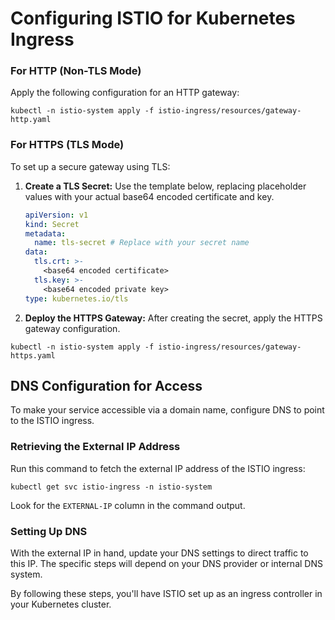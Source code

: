 # Configuring ISTIO for Kubernetes Ingress

### For HTTP (Non-TLS Mode)

Apply the following configuration for an HTTP gateway:

```shell
kubectl -n istio-system apply -f istio-ingress/resources/gateway-http.yaml
```

### For HTTPS (TLS Mode)

To set up a secure gateway using TLS:

1. **Create a TLS Secret:** Use the template below, replacing placeholder values with your actual base64 encoded certificate and key.

   ```yaml
   apiVersion: v1
   kind: Secret
   metadata:
     name: tls-secret # Replace with your secret name
   data:
     tls.crt: >-
       <base64 encoded certificate>
     tls.key: >-
       <base64 encoded private key>
   type: kubernetes.io/tls
   ```

2. **Deploy the HTTPS Gateway:** After creating the secret, apply the HTTPS gateway configuration.

```shell
kubectl -n istio-system apply -f istio-ingress/resources/gateway-https.yaml
```

## DNS Configuration for Access

To make your service accessible via a domain name, configure DNS to point to the ISTIO ingress.

### Retrieving the External IP Address

Run this command to fetch the external IP address of the ISTIO ingress:

```shell
kubectl get svc istio-ingress -n istio-system
```

Look for the `EXTERNAL-IP` column in the command output.

### Setting Up DNS

With the external IP in hand, update your DNS settings to direct traffic to this IP. The specific steps will depend on your DNS provider or internal DNS system.

By following these steps, you'll have ISTIO set up as an ingress controller in your Kubernetes cluster.